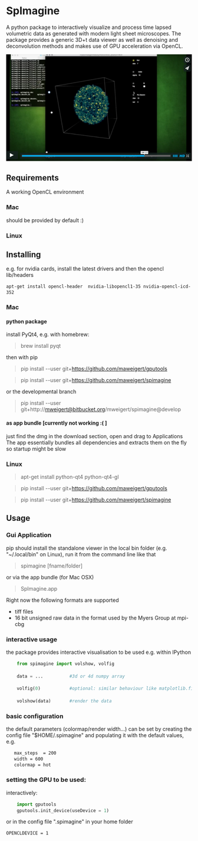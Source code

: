 # SpImagine

A python package to interactively visualize and process  time lapsed volumetric data as generated with modern light sheet microscopes. The package provides a generic 3D+t data viewer as well as denoising and deconvolution methods and makes use of GPU acceleration via OpenCL. 


[![Alt text for your video](poster_vimeo.png)](https://vimeo.com/126597994)

## Requirements

A working OpenCL environment

### Mac

should be provided by default :)

### Linux


## Installing

e.g. for nvidia cards, install the latest drivers and then the opencl lib/headers

```
apt-get install opencl-header  nvidia-libopencl1-35 nvidia-opencl-icd-352
```



### Mac

#### python package
  
install PyQt4, e.g. with homebrew:
> brew install pyqt

then with pip

> pip install --user git+https://github.com/maweigert/gputools

> pip install --user git+https://github.com/maweigert/spimagine

or the developmental branch

> pip install --user git+http://mweigert@bitbucket.org/mweigert/spimagine@develop

#### as app bundle [currently not working :( ]

just find the dmg in the download section, open and drag to Applications
The app essentially bundles all dependencies and extracts them on the fly  so startup might be slow


### Linux

> apt-get install python-qt4 python-qt4-gl

> pip install --user git+https://github.com/maweigert/gputools

> pip install --user git+https://github.com/maweigert/spimagine


## Usage

### Gui Application

pip should install the standalone viewer in the local bin folder (e.g. "~/.local/bin" on Linux), run it from the command line like that

> spimagine [fname/folder]

or via the app bundle (for Mac OSX) 

> SpImagine.app

Right now the following formats are supported

- tiff files
- 16 bit unsigned raw data in the format used by the Myers Group at mpi-cbg


### interactive usage

the package provides interactive visualisation to be used e.g. within IPython

```python 
	from spimagine import volshow, volfig

	data = ...          #3d or 4d numpy array
	
	volfig(0)           #optional: similar behaviour like matplotlib.figure, e.g. can be omitted
	
	volshow(data)       #render the data
````

### basic configuration 

the default parameters (colormap/render width...) can be set by creating the config file "$HOME/.spimagine" and populating it with the default values, e.g.

```opencldevice = 0
   max_steps  = 200
   width = 600
   colormap = hot
```

### setting the GPU to be used:

interactively:

```python 
	import gputools
	gputools.init_device(useDevice = 1)
```

or in the config file ".spimagine" in your home folder

    OPENCLDEVICE = 1
